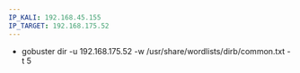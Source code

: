 ```yaml
---
IP_KALI: 192.168.45.155
IP_TARGET: 192.168.175.52
---
```

- gobuster dir -u <span id="IP_TARGET"/>192.168.175.52<span type="end"/> -w /usr/share/wordlists/dirb/common.txt -t 5